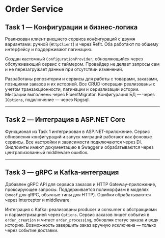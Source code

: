 # Order Service

## Task 1 — Конфигурации и бизнес-логика

Реализован клиент внешнего сервиса конфигураций с двумя вариантами: ручной (`HttpClient`) и через Refit. Оба работают по общему интерфейсу и поддерживают пагинацию.

Создан кастомный `ConfigurationProvider`, обновляющийся через обслуживающий сервис с таймером. Провайдер не делает запросы сам и не перезагружает данные при отсутствии изменений.

Разработаны репозитории и сервисы для работы с товарами, заказами, позициями заказов и их историей. Все CRUD-операции реализованы с учетом транзакционности, пагинации и сериализации истории. Миграции выполнены через FluentMigrator. Конфигурация БД — через `IOptions`, подключение — через Npgsql.

---

## Task 2 — Интеграция в ASP.NET Core

Функционал из Task 1 интегрирован в ASP.NET-приложение. Сервис обновления конфигураций и запуск миграций работают как фоновые сервисы. Все настройки и зависимости подключаются через DI. Эндпоинты имеют документацию в Swagger и обрабатываются через централизованный middleware ошибок.

---

## Task 3 — gRPC и Kafka-интеграция

Добавлен gRPC API для сервиса заказов и HTTP Gateway-приложение, проксирующее запросы. Поддерживается полиморфизм в моделях (`oneof` для gRPC, обычные типы для HTTP). Ошибки обрабатываются через Interceptor и middleware.

Интеграция с Kafka: реализованы producer и consumer с абстракциями и параметризацией через `Options`. Сервис заказов пишет события в `order_creation` и читает `order_processing`, обновляя статус заказа и ведя историю. Возможность завершить заказ вручную исключена — только через событие доставки.

